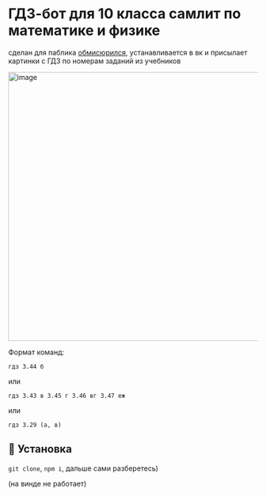 # ГДЗ-бот для 10 класса самлит по математике и физике

сделан для паблика [обмисюрился](https://vk.com/obmisurilsya), устанавливается в вк и присылает картинки с ГДЗ по номерам заданий из учебников

<img width="544" alt="image" src="https://user-images.githubusercontent.com/59040542/229370035-e5c9b37e-2bc5-4809-8fcf-49cfa130f10b.png">

Формат команд:

```
гдз 3.44 б
```

или

```
гдз 3.43 в 3.45 г 3.46 вг 3.47 еж
```

или

```
гдз 3.29 (а, в)
```

## 🔧 Установка

`git clone`, `npm i`, дальше сами разберетесь)

(на винде не работает)
